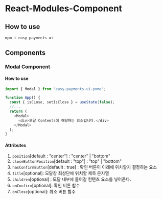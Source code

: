 # React-Modules-Component

## How to use

```
npm i easy-payments-ui
```

## Components

### Modal Component

#### How to use

```ts
import { Modal } from "easy-payments-ui-pome";

function App() {
  const { isCLose, setIsClose } = useState(false);
  //...
  return (
    <Modal>
      <div>모달 Contents에 해당하는 요소입니다.</div>
    </Modal>
  );
}
```

#### Attributes

1. `position`[default : "center"] : "center" | "bottom"
2. `closeButtonPosition`[default : "top"] : "top" | "bottom"
3. `hasConfirmButton`[default : true] : 확인 버튼이 아래에 위치할지 결정하는 요소
4. `title`[optional]: 모달창 최상단에 위치할 제목 문자열
5. `children`[optional] : 모달 내부에 들어갈 컨텐츠 요소를 넣어준다.
6. `onConfirm`[optional]: 확인 버튼 함수
7. `onClose`[optional]: 취소 버튼 함수
